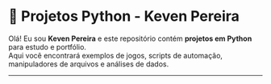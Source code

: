 # 🐍 Projetos Python - Keven Pereira

Olá! Eu sou **Keven Pereira** e este repositório contém **projetos em Python** para estudo e portfólio.  
Aqui você encontrará exemplos de jogos, scripts de automação, manipuladores de arquivos e análises de dados.

---
